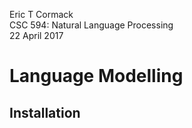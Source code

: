 Eric T Cormack<br />
CSC 594: Natural Language Processing<br />
22 April 2017

# Language Modelling

## Installation
